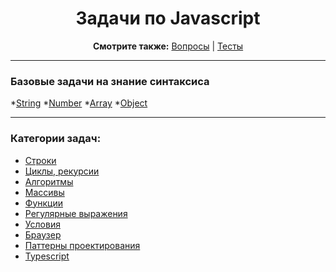 <div align="center">

<h1>Задачи по Javascript</h1>

<b>Смотрите также:</b>
<a href="https://github.com/dollaween/javascript-questions">Вопросы</a> | <a href="https://github.com/dollaween/javascript-tests">Тесты</a>

</div>

---

### Базовые задачи на знание синтаксиса
*[String](./basic/string.md)
*[Number](./basic/number.md)
*[Array](./basic/array.md)
*[Object](./basic/object.md)

---

### Категории задач:
* [Строки](./string.md)
* [Циклы, рекурсии](./loops.md)
* [Алгоритмы](./algorithms.md)
* [Массивы](./array.md)
* [Функции](./function.md)
* [Регулярные выражения](./regexp.md)
* [Условия](./conditions.md)
* [Браузер](./browser.md)
* [Паттерны проектирования](./patterns.md)
* [Typescript](./typescript.md)
